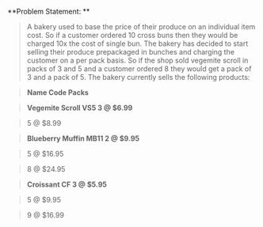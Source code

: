 **Problem Statement: **

>A bakery used to base the price of their produce on an individual item cost. So if a customer ordered 10
>cross buns then they would be charged 10x the cost of single bun. The bakery has decided to start
>selling their produce prepackaged in bunches and charging the customer on a per pack basis. So if the
>shop sold vegemite scroll in packs of 3 and 5 and a customer ordered 8 they would get a pack of 3 and
>a pack of 5. The bakery currently sells the following products:

>**Name Code Packs**

>**Vegemite Scroll VS5 3 @ $6.99**

>5 @ $8.99

>**Blueberry Muffin MB11 2 @ $9.95**

>5 @ $16.95

>8 @ $24.95

>**Croissant CF 3 @ $5.95**

>5 @ $9.95

>9 @ $16.99
